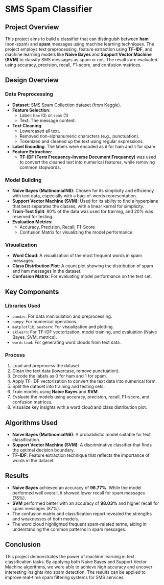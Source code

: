 # SMS Spam Classifier

## Project Overview

This project aims to build a classifier that can distinguish between **ham** (non-spam) and **spam** messages using machine learning techniques. The project employs text preprocessing, feature extraction using **TF-IDF**, and machine learning models like **Naive Bayes** and **Support Vector Machine (SVM)** to classify SMS messages as spam or not. The results are evaluated using accuracy, precision, recall, F1-score, and confusion matrices.

## Design Overview

### Data Preprocessing
- **Dataset**: SMS Spam Collection dataset (from Kaggle).
- **Feature Selection**:
  - Label: `ham` (0) or `spam` (1)
  - Text: The message content.
- **Text Cleaning**:
  - Lowercased all text.
  - Removed non-alphanumeric characters (e.g., punctuation).
  - Tokenized and cleaned up the text using regular expressions.
- **Label Encoding**: The labels were encoded as `0` for ham and `1` for spam.
- **Feature Extraction**: 
  - **TF-IDF (Term Frequency-Inverse Document Frequency)** was used to convert the cleaned text into numerical features, while removing common stopwords.
  
### Model Building
- **Naive Bayes (MultinomialNB)**: Chosen for its simplicity and efficiency with text data, especially with a bag-of-words representation.
- **Support Vector Machine (SVM)**: Used for its ability to find a hyperplane that best separates the classes, with a linear kernel for simplicity.
- **Train-Test Split**: 80% of the data was used for training, and 20% was reserved for testing.
- **Evaluation Metrics**: 
  - Accuracy, Precision, Recall, F1-Score
  - Confusion Matrix for visualizing the model performance.

### Visualization
- **Word Cloud**: A visualization of the most frequent words in spam messages.
- **Class Distribution Plot**: A count plot showing the distribution of spam and ham messages in the dataset.
- **Confusion Matrix**: For evaluating model performance on the test set.

## Key Components

### Libraries Used
- `pandas`: For data manipulation and preprocessing.
- `numpy`: For numerical operations.
- `matplotlib`, `seaborn`: For visualization and plotting.
- `sklearn`: For TF-IDF vectorization, model training, and evaluation (Naive Bayes, SVM, metrics).
- `wordcloud`: For generating word clouds from text data.

### Process
1. Load and preprocess the dataset.
2. Clean the text data (lowercase, remove punctuation).
3. Encode the labels as 0 for ham and 1 for spam.
4. Apply TF-IDF vectorization to convert the text data into numerical form.
5. Split the dataset into training and testing sets.
6. Train models using **Naive Bayes** and **SVM**.
7. Evaluate the models using accuracy, precision, recall, F1-score, and confusion matrices.
8. Visualize key insights with a word cloud and class distribution plot.

## Algorithms Used
- **Naive Bayes (MultinomialNB)**: A probabilistic model suitable for text classification.
- **Support Vector Machine (SVM)**: A discriminative classifier that finds the optimal decision boundary.
- **TF-IDF**: Feature extraction technique that reflects the importance of words in the dataset.
  
## Results
- **Naive Bayes** achieved an accuracy of **96.77%**. While the model performed well overall, it showed lower recall for spam messages (76%).
- **SVM** performed better with an accuracy of **98.03%** and higher recall for spam messages (87%).
- The confusion matrix and classification report revealed the strengths and weaknesses of both models.
- The word cloud highlighted frequent spam-related terms, aiding in understanding the common patterns in spam messages.

## Conclusion
This project demonstrates the power of machine learning in text classification tasks. By applying both Naive Bayes and Support Vector Machine algorithms, we were able to achieve high accuracy and uncover interesting insights into spam detection. The results can be applied to improve real-time spam filtering systems for SMS services.


